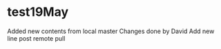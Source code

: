 # test19May
Added new contents from local master
Changes done by David
Add new line post remote pull
